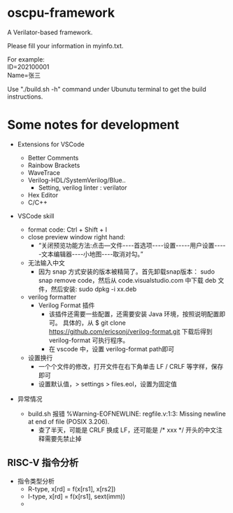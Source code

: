 # oscpu-framework
A Verilator-based framework.

Please fill your information in myinfo.txt.

For example:  
ID=202100001  
Name=张三  

Use "./build.sh -h" command under Ubunutu terminal to get the build instructions.

# Some notes for development
* Extensions for VSCode
  - Better Comments
  - Rainbow Brackets
  - WaveTrace
  - Verilog-HDL/SystemVerilog/Blue..
    + Setting, verilog linter : verilator
  - Hex Editor
  - C/C++

* VSCode skill
  - format code: Ctrl + Shift + I
  - close preview window right hand: 
    - “关闭预览功能方法:点击—文件----首选项----设置-----用户设置-----文本编辑器----小地图----取消对勾。”
  - 无法输入中文
    - 因为 snap 方式安装的版本被精简了。首先卸载snap版本： sudo snap remove code，然后从 code.visualstudio.com 中下载 deb 文件，然后安装: sudo dpkg -i xx.deb
  - verilog formatter
    - Verilog Format 插件
      * 该插件还需要一些配置，还需要安装 Java 环境，按照说明配置即可。
        具体的，从 $ git clone https://github.com/ericsonj/verilog-format.git 下载后得到 verilog-format 可执行程序。
      * 在 vscode 中，设置 verilog-format path即可
  - 设置换行
    - 一个个文件的修改，打开文件在右下角单击 LF / CRLF 等字样，保存即可
    - 设置默认值，> settings > files.eol，设置为固定值

* 异常情况
  - build.sh 报错 %Warning-EOFNEWLINE: regfile.v:1:3: Missing newline at end of file (POSIX 3.206).
    - 查了半天，可能是 CRLF 换成 LF，还可能是 /* xxx */ 开头的中文注释需要先禁止掉
## RISC-V 指令分析
  - 指令类型分析
    - R-type, x[rd] = f(x[rs1], x[rs2])
    - I-type, x[rd] = f(x[rs1], sext(imm))
    - 
